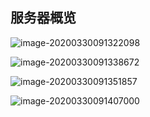 ## 服务器概览

![image-20200330091322098](/Users/aimergenge/PersonalProjects/Notebook/网络是怎样连接的/服务器内部/服务器内部.assets/image-20200330091322098.png)

![image-20200330091338672](/Users/aimergenge/PersonalProjects/Notebook/网络是怎样连接的/服务器内部/服务器内部.assets/image-20200330091338672.png)

![image-20200330091351857](/Users/aimergenge/PersonalProjects/Notebook/网络是怎样连接的/服务器内部/服务器内部.assets/image-20200330091351857.png)

![image-20200330091407000](/Users/aimergenge/PersonalProjects/Notebook/网络是怎样连接的/服务器内部/服务器内部.assets/image-20200330091407000.png)

